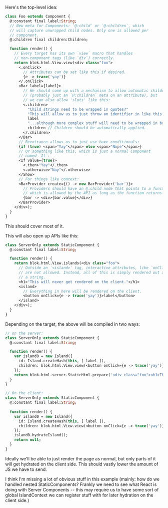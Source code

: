 Here's the top-level idea:

```haxe
class Foo extends Component {
  @:constant final label:String;
  // New meta for Components: `@:child` or `@:children`, which
  // will capture unwrapped child nodes. Only one is allowed per
  // component.
  @:children final children:Children;

  function render() {
    // Every target has its own `view` macro that handles
    // non-component tags (like `div`) correctly.
    return blok.html.View.view(<div class="foo">
      <.onClick>
        // Attributes can be set like this if desired.
        {e -> trace('yay')}
      </.onClick>
      <Bar label={label}>
        // We should come up with a mechanism to allow automatic children
        // (probably just an `@:children` meta on an attribute), but
        // we can also allow 'slots' like this:
        <.children>
          "Child strings need to be wrapped in quotes?"
          "This will allow us to just throw an identifier in like this:"
          label
          "...although more complex stuff will need to be wrapped in brackets."
          children // Children should be automatically applied.
        </.children>
      </Bar>
      // Reentrance allows us to just use haxe conditionals:
      {if (true) <span>"Yay"</span> else <span>"Nope"</span>}
      // Or something like this, which is just a normal Component
      // named `If`:
      <If value={true}>
        <.then>"Yay"</.then>
        <.otherwise>"Nay"</.otherwise>
      </Show>
      // For things like context:
      <BarProvider create={() -> new BarProvider('bar')}>
        // Providers should have an @:child node that points to a function,
        // which is allowed by the API as long as the function returns a Child.
        {bar -> <div>{bar.value}</div>}
      </BarProvider>
    </div>);
  }
}
```

This should cover most of it.

This will also open up APIs like this:

```haxe
class ServerOnly extends StaticComponent {
  @:constant final label:String;

  function render() {
    return blok.html.View.islands(<div class="foo">
      // Outside an `<island>` tag, interactive attributes, like `onClick`,
      // are not allowed. Instead, all of this is simply rendered out as 
      // a string.
      <h1>"This will never get rendered on the client."</h1>
      <island>
        // Everything in here will be rendered on the client.
        <button onClick={e -> trace('yay')}>label</button>
      </island>
    </div>);
  }
}
```

Depending on the target, the above will be compiled in two ways:

```haxe
// on the server:
class ServerOnly extends StaticComponent {
  @:constant final label:String;

  function render() {
    var island0 = new Island({ 
      id: Island.createHash(this, [ label ]),
      children: blok.html.View.view(<button onClick={e -> trace('yay')}>label</button>)
    });
    return blok.html.server.StaticHtml.prepare('<div class="foo"><h1>This will never get rendered on the client.</h1>{0}</div>', island0);
  }
}

// On the client:
class ServerOnly extends StaticComponent {
  @:constant final label:String;
  
  function render() {
    var island0 = new Island({ 
      id: Island.createHash(this, [ label ]),
      children: blok.html.View.view(<button onClick={e -> trace('yay')}>label</button>)
    });
    island0.hydrateIsland();
    return null;
  }
}
```

Ideally we'll be able to just render the page as normal, but only parts of it will get hydrated on the client side. This should vastly lower the amount of JS we have to send.

I think I'm missing a lot of obvious stuff in this example (mainly: how do we handled nested StaticComponents? Frankly we need to see what React is doing with Server Components -- this may require us to have some sort of global IslandContext we can register stuff with for later hydration on the client side.)
